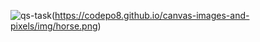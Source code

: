 ![qs-task](https://codepo8.github.io/canvas-images-and-pixels/img/horse.png)(https://codepo8.github.io/canvas-images-and-pixels/img/horse.png)
